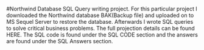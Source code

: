 #Northwind Database SQL Query writing project.
For this particular project I downloaded the Northwind database BAK(Backup file) and uploaded on to MS Sequel Server to restore the database.
Afterwards I wrote SQL queries to solve critical business problems. The full projection details can be found HERE.
The SQL code is found under the SQL CODE section and the answers are found under the SQL Answers section.
